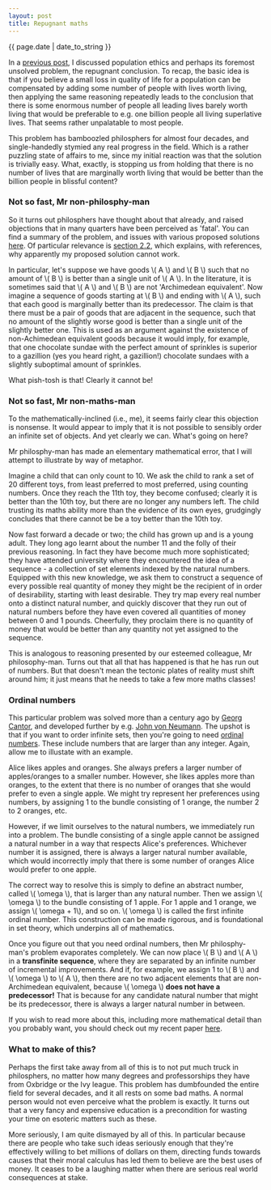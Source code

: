 ```yaml
---
layout: post
title: Repugnant maths
---
```


<p>{{ page.date | date_to_string }}</p>

In a <a href="file:///C:/Users/Steven/Desktop/Git/personal_website/_site/2023/03/21/Population-ethics.html" target="_blank">previous post</a>, I discussed population ethics and perhaps its foremost unsolved problem, the repugnant conclusion. To recap, the basic idea is that if you believe a small loss in quality of life for a population can be compensated by adding some number of people with lives worth living, then applying the same reasoning repeatedly leads to the conclusion that there is some enormous number of people all leading lives barely worth living that would be preferable to e.g. one billion people all living superlative lives. That seems rather unpalatable to most people.

This problem has bamboozled philosphers for almost four decades, and single-handedly stymied any real progress in the field. Which is a rather puzzling state of affairs to me, since my initial reaction was that the solution is trivially easy. What, exactly, is stopping us from holding that there is no number of lives that are marginally worth living that would be better than the billion people in blissful content? 

<h3>  Not so fast, Mr non-philosphy-man </h3> 

So it turns out philosphers have thought about that already, and raised objections that in many quarters have been perceived as 'fatal'. You can find a summary of the problem, and issues with various proposed solutions <a href="https://plato.stanford.edu/entries/repugnant-conclusion/" target="_blank">here</a>. Of particular relevance is <a href="https://plato.stanford.edu/entries/repugnant-conclusion/#QueWayWeComMeaWel" target="_blank">section 2.2</a>, which explains, with references, why apparently my proposed solution cannot work. 

In particular, let's suppose we have goods \\( A \\) and \\( B \\) such that no amount of \\( B \\) is better than a single unit of \\( A \\). In the literature, it is sometimes said that \\( A \\) and \\( B \\) are not 'Archimedean equivalent'. Now imagine a sequence of goods starting at \\( B \\) and ending with \\( A \\), such that each good is marginally better than its predecessor. The claim is that there must be a pair of goods that are adjacent in the sequence, such that no amount of the slightly worse good is better than a single unit of the slightly better one. This is used as an argument against the existence of non-Achimedean equivalent goods because it would imply, for example, that one chocolate sundae with the perfect amount of sprinkles is superior to a gazillion (yes you heard right, a gazillion!) chocolate sundaes with a slightly suboptimal amount of sprinkles. 

What pish-tosh is that! Clearly it cannot be!


<h3>  Not so fast, Mr non-maths-man </h3> 

To the mathematically-inclined (i.e., me), it seems fairly clear this objection is nonsense. It would appear to imply that it is not possible to sensibly order an infinite set of objects. And yet clearly we can. What's going on here?

Mr philosphy-man has made an elementary mathematical error, that I will attempt to illustrate by way of metaphor.

Imagine a child that can only count to 10. We ask the child to rank a set of 20 different toys, from least preferred to most preferred, using counting numbers. Once they reach the 11th toy, they become confused; clearly it is better than the 10th toy, but there are no longer any numbers left. The child trusting its maths ability more than the evidence of its own eyes, grudgingly concludes that there cannot be be a toy better than the 10th  toy. 

Now fast forward a decade or two; the child has grown up and is a young adult. They long ago learnt about the number 11 and the folly of their previous reasoning. In fact they have become much more sophisticated; they have attended university where they encountered the idea of a sequence - a collection of set elements indexed by the natural numbers. Equipped with this new knowledge, we ask them to construct a sequence of every possible real quantity of money they might be the recipient of in order of desirability, starting with least desirable. They try map every real number onto a distinct natural number, and quickly discover that they run out of natural numbers before they have even covered all quantities of money between 0 and 1 pounds. Cheerfully, they proclaim there is no quantity of money that would be better than any quantity not yet assigned to the sequence.

This is analogous to reasoning presented by our esteemed colleague, Mr philosophy-man. Turns out that all that has happened is that he has run out of numbers. But that doesn't mean the tectonic plates of reality must shift around him; it just means that he needs to take a few more maths classes!

<h3>  Ordinal numbers</h3> 

This particular problem was solved more than a century ago by <a href="https://en.wikipedia.org/wiki/Georg_Cantor" target="_blank">Georg Cantor</a>, and developed further by e.g.
<a href="https://en.wikipedia.org/wiki/John_von_Neumann" target="_blank">John von Neumann</a>. The upshot is that if you want to order infinite sets, then you're going to need 
<a href="https://en.wikipedia.org/wiki/Ordinal_number" target="_blank">ordinal numbers</a>. These include numbers that are larger than any integer. Again, allow me to illustate with an example.

Alice likes apples and oranges. She always prefers a larger number of apples/oranges to a smaller number. However, she likes apples more than oranges, to the extent that there is no number of oranges that she would prefer to even a single apple. We might try represent her preferences using numbers, by assigning 1 to the bundle consisting of 1 orange, the number 2 to 2 oranges, etc. 

However, if we limit ourselves to the natural numbers, we immediately run into a problem. The bundle consisting of a single apple cannot be assigned a natural number in a way that respects Alice's preferences. Whichever number it is assigned, there is always a larger natural number available, which would incorrectly imply that there is some number of oranges Alice would prefer to one apple. 

The correct way to resolve this is simply to define an abstract number, called \\( \omega \\), that is larger than any natural number. Then we assign \\( \omega \\) to the bundle consisting of 1 apple. For 1 apple and 1 orange, we assign \\( \omega + 1\\), and so on. \\( \omega \\) is called the first infinite ordinal number. This construction can be made rigorous, and is foundational in set theory, which underpins all of mathematics.

Once you figure out that you need ordinal numbers, then Mr philosphy-man's problem evaporates completely. We can now place \\( B \\) and \\( A \\) in a <b>transfinite sequence</b>, where they are separated by an infinite number of incremental improvements. And if, for example, we assign 1 to \\( B \\) and \\( \omega \\) to \\( A \\), then there are no two adjacent elements that are non-Archimedean equivalent, because \\( \omega \\) <b>does not have a predecessor!</b> That is because for any candidate natural number that might be its predecessor, there is always a larger natural number in between.

If you wish to read more about this, including more mathematical detail than you probably want, you should check out my recent paper <a href="https://philpapers.org/archive/KERTRC-3.pdf" target="_blank">here</a>.

<h3>  What to make of this? </h3> 

Perhaps the first take away from all of this is to not put much truck in philosphers, no matter how many degrees and professorships they have from Oxbridge or the Ivy league. This problem has dumbfounded the entire field for several decades, and it all rests on some bad maths. A normal person would not even perceive what the problem is exactly. It turns out that a very fancy and expensive education is a precondition for wasting your time on esoteric matters such as these.

More seriously, I am quite dismayed by all of this. In particular because there are people who take such ideas seriously enough that they're effectively willing to bet millions of dollars on them, directing funds towards causes that their moral calculus has led them to believe are the best uses of money. It ceases to be a laughing matter when there are serious real world consequences at stake.
